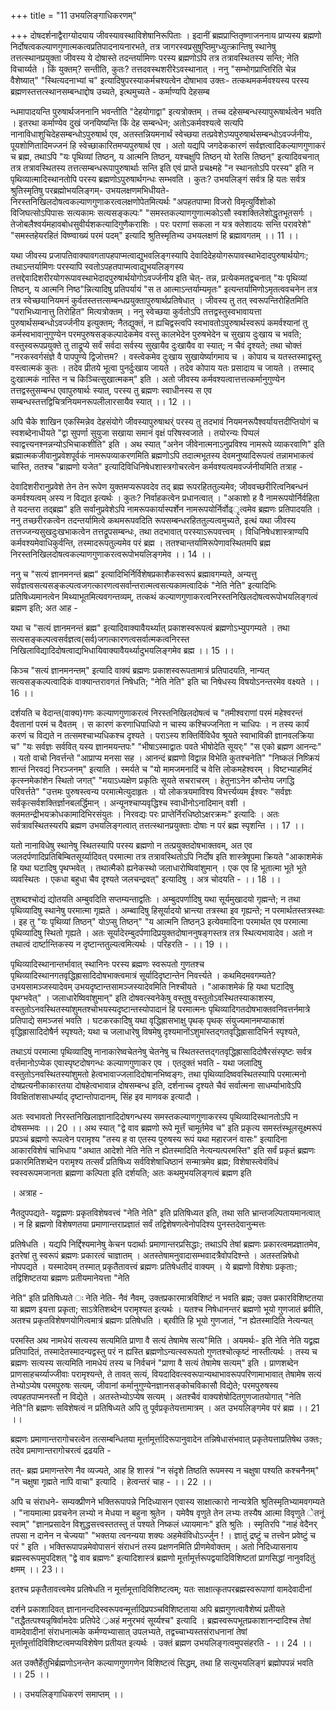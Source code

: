 +++
title = "11 उभयलिङ्गाधिकरणम्"

+++
दोषदर्शनाद्वैराग्योदयाय जीवस्यावस्थाविशेषानिरूपिताः । इदानीं ब्रह्मप्राप्तितृष्णाजननाय प्राप्यस्य ब्रह्मणो निर्दोषत्वकल्याणगुणात्मकत्वप्रतिपादनायनारभते, तत्र जागरस्वप्रसुषुप्तिमुग्ध्युत्क्रान्तिषु स्थानेषु तत्तत्स्थानप्रयुक्ता जीवस्य ये दोषास्ते तदन्तर्यामिणः परस्य ब्रह्मणोऽपि तत्र तत्रावस्थितस्य सन्ति; नेति विचार्य्यते । किं युक्तम्? सन्तीति, कुतः? तत्तदवस्थशरीरेऽवस्थानात् । ननु "सम्भोगप्राप्तिरिति चेन्न वैशेष्यात्" "स्थित्यदनाभ्यां च" इत्यादिषुपरस्याकर्मचश्यत्वेन दोषाभाव उक्तः- तत्कथमकर्मवश्यस्य परस्य ब्रह्मणस्तत्तत्स्थानसम्बन्धाद्दोष उच्यते, इत्थमुच्यते - कर्माण्यपि देहसम्ब

न्धमापादयन्ति पुरुषार्थजननानि भवन्तीति "देहयोगाद्वा" इत्यत्रोक्तम् । तच्च दहेसम्बन्धस्यापुरूषार्थत्वेन भवति । इतरथा कर्माण्येव दुखं जनयिष्यन्ति किं देह सम्बन्धेन; अतोऽकर्मवश्यत्वे सत्यपि नानाविधाशुचिदेहसम्बन्धोऽपुरुषार्थ एव, अतस्तन्नियमनार्थं स्वेच्छया तत्प्रवेशेऽप्यपुरुषार्थसम्बन्धोऽवर्ज्जनीयः, पूयशोणितादिमज्जनं हि स्वेच्छाकारितमप्यपुरुषार्थ एव । अतो यद्यपि जगदेककारणं सर्वज्ञत्वादिकल्याणगुणाकरं च ब्रह्म, तथाऽपि "यः पृथिव्यां तिष्ठन्, य आत्मनि तिष्ठन्, यश्चक्षुपि तिष्ठन् यो रेतसि तिष्ठन्" इत्यादिवचनात् तत्र तत्रावस्थितस्य तत्तत्सम्बन्धरूपापुरुषार्थाः सन्ति इति एवं प्राप्ते प्रचक्ष्महे "न स्थानतोऽपि परस्य" इति न पृथिव्यात्मादिस्थानतोपि परस्य ब्रह्मणोऽपुरुषार्थगन्धः सम्भवति । कुतः? उभयलिङ्गं सर्वत्र हि यतः सर्वत्र श्रुतिस्मृतिषु परब्रह्मोभयलिङ्गम्- उभयलक्षणमभिधीयते- निरस्तनिखिलदोषत्वकल्याणगुणाकरत्वलक्षणोपेतमित्यर्थः "अपहतपाप्मा विजरो विमृत्युर्विशोको विजिघत्सोऽपिपासः सत्यकामः सत्यसङ्कल्पः" "समस्तकल्याणगुणात्मकोऽसौ स्वशक्तिलेशोद्धृतभूतसर्गः । तेजोबलैश्वर्यमहावबोधसुवीर्यशकत्यादिगुणैकराशिः । परः पराणां सकला न यत्र क्लेशादयः सन्ति परावरेशे" "समस्तहेयरहितं विष्ण्वाख्यं परमं पदम्" इत्यादि श्रुतिस्मृतिभ्य उभयलक्षणं हि ब्रह्मावगतम् ।। 11 ।।

यथा जीवस्य प्रजापतिवाक्यावगतापहपाप्मत्वाद्युभवलिङ्गस्यापि देवादिदेहयोगरूपावस्थाभेदादपुरुषार्थयोगः; तथाऽन्तर्यामिणः परस्यापि स्वतोऽपहतपाप्मत्वाद्युभयलिङ्गस्य तत्तद्देवादिशरीरयोगरूपावस्थाभेदादपुरुषार्थयोगोऽवर्ज्जनीय इति चेत्- तन्न, प्रत्येकमतद्वचनात् "यः पृथिव्यां तिष्ठन्, य आत्मनि निष्ठ"न्नित्यादिषु प्रतिपर्यायं "स त आत्माऽन्तर्याम्यमृतः" इत्यन्तर्यामिणोऽमृतत्ववचनेन तत्र तत्र स्वेच्छयानियमनं कुर्वतस्तत्तत्सम्बन्धप्रयुक्तापुरुषार्थप्रतिषेधात् । जीवस्य तु तत् स्वरूपन्तिरोहितमिति "पराभिध्यानात्तु तिरोहित" मित्यत्रोक्तम् । ननु स्वेच्छया कुर्वतोऽपि तत्तद्वस्तुस्वभावायत्ता पुरुषार्थसम्बन्धोऽवर्ज्जनीय इत्युक्तम्; नैतद्युक्तं, न ह्यचिद्वस्त्वपि स्वभावतोऽपुरुषार्थस्वरूपं कमर्वश्यानां तु कर्मस्वभावानुगुण्येन परमपुरुषसङ्कल्पादेकमेव वस्तु कालभेदेन पुरुषभेदेन च सुखाय दुःखाय च भवति; वस्तुस्वरूपप्रयुक्ते तु ताद्रूप्ये सर्वं सर्वदा सर्वस्य सुखायैव दुःखायैव वा स्यात्; न चैवं दृश्यते; तथा चोक्तं "नरकस्वर्गसंज्ञे वै पापपुण्ये द्विजोत्तम? । वस्त्वेकमेव दुःखाय सुखायेर्ष्यागमाय च । कोपाय च यतस्तस्माद्वस्तु वस्त्वात्मकं कुतः । तदेव प्रीतये भूत्वा पुनर्दुःखाय जायते । तदेव कोपाय यतः प्रसादाय च जायते । तस्माद् दुःखात्मकं नास्ति न च किञ्चित्सुखात्मकम्" इति । अतो जीवस्य कर्मवश्यत्वात्तत्तत्कर्मानुगुण्येन तत्तद्वस्तुसम्बन्ध एवापुरुषार्थः स्यात्, परस्य तु ब्रह्मणः स्वाधीनस्य स एव सम्बन्धस्तत्तद्विचित्रनियमनरूपलीलारसायैव स्यात् ।। 12 ।।

अपि चैके शाखिन एकस्मिन्नेव देहसंयोगे जीवस्यापुरुषाथर्ं परस्य तु तदभावं नियमनरूपैश्वर्यायत्तदीप्तियोगं च स्वशब्देनाधीयते "द्वा सुपर्णा सुयुजा सखाया समानं वृक्षं परिषस्वजाते । तयोरन्यः पिप्पलं स्वाद्वत्त्यनश्नन्नन्योऽभिचाकशीति" इति । अथ स्यात् "अनेन जीवेनात्मनाऽनुप्रविश्य नामरूपे व्याकरवाणि" इति ब्रह्मात्मकजीवानुप्रवेशपूर्वकं नामरूपव्याकरणमिति ब्रह्मणोऽपि तदात्मभूतस्य देवमनुष्यादिरूपत्वं तन्नामभाकत्वं चास्ति, ततश्च "ब्राह्मणो यजेत" इत्यादिविधिनिषेधशास्त्रगोचरत्वेन कर्मवश्यत्वमवर्ज्जनीयमिति तत्राह -

देवादिशरीरानुप्रवेशे तेन तेन रूपेण युक्तमप्यरूपवदेव तद् ब्रह्म रूपरहिततुल्यमेव; जीववच्छरीरित्वनिबन्धनं कमर्वश्यत्वम् अस्य न विद्यत इत्यर्थः । कुतः? निर्वाहकत्वेन प्रधानत्वात् । "अकाशो ह वै नामरूपयोर्निर्वहिता ते यदन्तरा तद्ब्रह्म" इति सर्वानुप्रवेशेऽपि नामरूपकार्यास्पर्शेन नामरूपयोर्निर्वोढ्ृत्वमेव ब्रह्मणः प्रतिपादयति । ननु तच्छरीरकत्वेन तदन्तर्यामित्वे कथमरूपवदिति रूपसम्बन्धरहिततुल्यत्वमुच्यते, इत्थं यथा जीवस्य तत्तज्जन्यसुखदुःखभाकत्वेन तत्तद्रूपसम्बन्धः, तथा तदभावात् परस्याऽरूपवत्त्वम् । विधिनिषेधशास्त्राण्यपि कर्मवश्यमेवाधिकुर्वन्ति, तस्मादरूपतुल्यमेव परं ब्रह्म । ततश्चान्तर्यामिरूपेणावस्थितमपि ब्रह्म निरस्तनिखिलदोषत्वकल्याणगुणाकरत्वरूपोभयलिङ्गमेव ।। 14 ।।

ननु च "सत्यं ज्ञानमनन्तं ब्रह्म" इत्यादिभिर्निर्विशेषप्रकाशैकस्वरूपं ब्रह्मावगम्यते, अन्यत्तु सर्वज्ञत्वसत्यसङ्कल्पत्वजगत्कारणत्वसर्वान्तरात्मत्वसत्यकामत्वादिकं "नेति नेति" इत्यादिभिः प्रतिषिध्यमानत्वेन मिथ्याभूतमित्यवगन्तव्यम्, तत्कथं कल्याणगुणाकरत्वनिरस्तनिखिलदोषत्वरूपोभयलिङ्गत्वं ब्रह्मण इति; अत आह -

यथा च "सत्यं ज्ञानमनन्तं ब्रह्म" इत्यादिवाक्यावैयर्थ्यात् प्रकाशस्वरूपत्वं ब्रह्मणोऽभ्युपगम्यते । तथा सत्यसङ्कल्पत्वसर्वज्ञत्व(सर्व)जगत्कारणत्वसर्वात्मकत्वनिरस्त निखिलाविद्यादिदोषत्वाद्यभिधायिवाक्यावैयर्थ्यादुभयलिङ्गमेव ब्रह्म ।। 15 ।।

किञ्च "सत्यं ज्ञानमनन्तम्" इत्यादि वाक्यं ब्रह्मणः प्रकाशस्वरूपतामात्रं प्रतिपादयति, नान्यत् सत्यसङ्कल्पत्वादिकं वाक्यान्तरावगतं निषेधति; "नेति नेति" इति चा निषेधस्य विषयोऽनन्तरमेव वक्ष्यते ।। 16 ।।

दर्शयति च वेदान्त(वाक्य)गणः कल्याणगुणाकरत्वं निरस्तनिखिलदोषत्वं च "तमीश्वराणां परमं महेश्वरन्तं दैवतानां परमं च दैवतम् । स कारणं करणाधिपाधिपो न चास्य कश्चिज्जनिता न चाधिपः । न तस्य कार्यं करणं च विद्यते न तत्समश्चाभ्यधिकश्च दृश्यते । पराऽस्य शक्तिर्विविधैव श्रूयते स्वाभाविकी ज्ञानवलक्रिया च" "यः सर्वज्ञः सर्ववित् यस्य ज्ञानमयन्तपः" "भीषाऽस्माद्वातः पवते भीषोदेति सूयर्ः" "स एको ब्रह्मण आनन्दः" । यतो वाचो निवर्त्तन्ते "आप्राप्य मनसा सह । आनन्दं ब्रह्मणो विद्वान्न विभेति कुतश्चनेति" "निष्कलं निष्क्रियं शान्तं निरवद्यं निरञ्जनम्" इत्याति । स्मर्यते च "यो मामजमनादिं च वेत्ति लोकमहेश्वरम् । विष्टभ्याहमिदं कृत्स्नमेकांशेन स्थितो जगत्" "मयाऽध्यक्षेण प्रकृतिः सूयते सचराचरम् । हेतुनाऽनेन कौन्तेय जगद्धि परिवर्त्तते" "उत्तमः पुरुषस्त्वन्य परमात्मेत्युदाहृतः । यो लोकत्रयमाविश्य विभर्त्त्यव्यम ईश्वरः "सर्वज्ञः सर्वकृत्सर्वशक्तिर्ज्ञानबलर्द्धिमान् । अन्यूनश्चाप्यवृद्धिश्च स्वाधीनोऽनादिमान् वशी । क्लमतन्द्रीभयक्रोधकामादिभिरसंयुतः । निरवद्यः परः प्राप्तेर्निरधिष्ठोऽक्षरक्रमः" इत्यादिः । अतः सर्वत्रावस्थितस्यरपि ब्रह्मण उभयलिङ्गत्वात् तत्तत्स्थानप्रयुक्ताः दोषाः न परं ब्रह्म स्पृशन्ति ।। 17 ।।

यतो नानाविधेषु स्थानेषु स्थितस्यापि परस्य ब्रह्मणो न तत्प्रयुक्तदोषभाक्तवम्, अत एव जलदर्पणादिप्रतिबिम्बितसूर्य्यादिवत् परमात्मा तत्र तत्रावस्थितोऽपि निर्दोष इति शास्त्रेषूपमा क्रियते "आकाशमेकं हि यथा घटादिषु पृथप्भवेत् । तथात्मैको ह्यनेकस्थो जलाधारोष्विवांशुमान् । एक एव हि भूतात्मा भूते भूते व्यवस्थितः । एकधा बहुधा चैव दृश्यते जलचन्द्रवत्" इत्यादिषु । अत्र चोदयति - ।। 18 ।।

तुशब्दश्चोद्यं द्योतयति अम्बुवदिति सप्तम्यन्ताद्वतिः । अम्बुदपर्णादिषु यथा सूर्यमुखादयो गृह्मन्ते; न तथा पृथिव्यादिषु स्थानेषु परमात्मा गृह्मते । अम्ब्वादिषु हिसूर्यादयो भ्रान्त्या तत्रस्था इव गृह्यन्ते; न परमार्थतस्तत्रस्थाः । इह तु "यः पृथिव्यां तिष्ठन्" योऽप्सु तिष्ठन्" "य आत्मनि तिष्ठन्3 इत्येवमादिना परमार्थत एव परमात्मा पृथिव्यादिषु स्थितो गृह्यते । अतः सूर्यादेरम्बुदर्पणादिप्रयुक्तदोषाननुषङ्गस्तत्र तत्र स्थित्यभावादेव। अतो न तथात्वं दार्ष्टान्तिकस्य न दृष्टान्ततुल्यत्वमित्यर्थः । परिहरति - ।। 19 ।।

पृथिव्यादिस्थानान्तर्भावात् स्थानिनः परस्य ब्रह्मणः स्वरूपतो गुणतश्च पृथिव्यादिस्थानगतवृद्धिह्रासादिदोषभाक्त्वमात्रं सूर्यादिदृष्टान्तेन निवर्त्त्यते । कथमिदमवगम्यते? उभयसामञ्जस्यादेवम् उभयदृष्टान्तसामञ्जस्यादेवमिति निश्चीयते । "आकाशमेकं हि यथा घटादिषु पृथग्भवेत्" । जलाधारेष्विवांशुमान्" इति दोषवत्स्वनेकेषु वस्तुषु वस्तुतोऽवस्थितस्याकाशस्य, वस्तुतोऽनवस्थितस्यांशुमतश्चोभयस्यदृष्टान्तस्योपादानं हि परमात्मनः पृथिव्यादिगतदोषभाक्तवनिवत्तर्नमात्रे प्रतिपाद्ये समञ्जसं भवति । घटकरकादिेषु यथा वृद्धिह्रासभाक्षु पृथक् पृथक् संयुज्यमानमप्याकाशं वृद्धिह्रासादिदोषैर्न स्पृश्यते; यथा च जलाधारेषु विषमेषु दृश्यमानोंऽशुमांस्तद्गतवृद्धिह्रासादिभिर्न स्पृश्यते,

तथाऽयं परमात्मा पृथिव्यादिषु नानाकारेष्वचेतनेषु चेतनेषु च स्थितस्तत्तद्गतवृद्धिह्रासादिदोषैरसंस्पृष्टः सर्वत्र वर्त्तमानोऽप्येक एवास्पृष्टदोषगन्धः कल्याणगुणाकर एव । एतदुक्तं भवति - यथा जलादिषु वस्तुतोऽनवस्थितस्यांशुमतो हेत्वभावाज्जलादिदोषानभिष्वङ्गः, तथा पृथिव्यादिष्ववस्थितस्यापि परमात्मनो दोषप्रत्यनीकाकारतया दोषहेत्वभावान्न दोषसम्बन्ध इति, दर्शनाच्च दृश्यते चैवं सर्वात्मना साधर्म्याभावेऽपि विवक्षितांशसाधर्म्याद् दृष्टान्तोपादानम्, सिंह इव माणवक इत्यादौ ।

अतः स्वभावतो निरस्तनिखिलाज्ञानादिदोषगन्धस्य समस्तकल्याणगुणाकरस्य पृथिव्यादिस्थानतोऽपि न दोषसम्भवः ।। 20 ।। अथ स्यात् "द्वे वाव ब्रह्मणो रूपे मूर्त्तं चामूर्तमेव च" इति प्रकृत्य समस्तंस्थूलसूक्ष्मरूपं प्रपञ्चं ब्रह्मणो रूपत्वेन परामृश्य "तस्य ह वा एतस्य पुरुषस्य रूपं यथा महारजनं वासः" इत्यादिना आकारविशेषं चाभिधाय "अथात आदेशो नेति नेति न ह्येतस्मादिति नेत्यन्यत्परमस्ति" इति सर्वं प्रकृतं ब्रह्मणः प्रकारमितिशब्देन परामृश्य तत्सर्वं प्रतिषिध्य सर्वविशेषाधिष्ठानं सन्मात्रमेव ब्रह्म; विशेषास्त्वेवंविधं स्वस्वरूपमजानता ब्रह्मणा कल्पिता इति दर्शयति; अतः कथमुभयलिङ्गत्वं ब्रह्मण इति

। अत्राह -

नैतदुपपद्यते- यद्व्रह्मणः प्रकृतविशेषवत्त्वं "नेति नेति" इति प्रतिषिध्यत इति, तथा सति भ्रान्तजल्पितायमानत्वात् । न हि ब्रह्मणो विशेषणतया प्रमाणान्तराप्रज्ञातं सर्वं तद्विशेषणत्वेनोपदिश्य पुनस्तदेवानुन्मत्तः

प्रतिषेधति । यद्यपि निर्द्दिश्यमानेषु केचन पदार्थाः प्रमाणान्तरप्रसिद्धाः; तथाऽपि तेषां ब्रह्मणः प्रकारत्वमप्रज्ञातमेव, इतरेषां तु स्वरूपं ब्रह्मणः प्रकारत्वं चाज्ञातम् । अतस्तेषामनुवादासम्भवादत्रैवोपदिश्न्ते । अतस्तन्निषेधो नोपपद्यते । यस्मादेवम् तस्मात् प्रकृतैतावत्त्वं ब्रह्मणः प्रतिषेधतीदं वाक्यम् । ये ब्रह्मणो विशेषाः प्रकृताः; तद्विशिष्टतया ब्रह्मणः प्रतीयमानेयत्ता "नेति

नेति" इति प्रतिषिध्यते ः नेति नेति- नैवं नैवम्, उक्तप्रकारमात्रविशिष्टं न भवति ब्रह्म; उक्त प्रकारविशिष्टतया या ब्रह्मण इयत्ता प्रकृता; साऽत्रेतिशब्देन परामृश्यत इत्यर्थः । यतश्च निषेधानन्तरं ब्रह्मणो भूयो गुणजातं ब्रवीति, अतश्च प्रकृतविशेषणयोगित्वमात्रं ब्रह्मणः प्रतिषेधति । ब्र्रवीति हि भूयो गुणजातं, "न ह्येतस्मादिति नेत्यन्यत्

परमस्ति अथ नामधेयं सत्यस्य सत्यमिति प्राणा वै सत्यं तेषामेष सत्य"मिति । अयमर्थः- इति नेति नेति यद्व्रह्म प्रतिपादितं, तस्मादेतस्मादन्यद्वस्तु परं न ह्यस्ति ब्रह्मणोऽन्यत्स्वरूपतो गुणतश्चोत्कृष्टं नास्तीत्यर्थः । तस्य च ब्रह्मणः सत्यस्य सत्यमिति नामधेयं तस्य च निर्वचनं "प्राणा वै सत्यं तेषामेष सत्यम्" इति । प्राणशब्देन प्राणसाहचर्य्याज्जीवाः परामृश्यन्ते, ते तावत् सत्यं, वियदादिवत्स्वरूपान्यथाभावरूपपरिणामाभावात् तेषामेष सत्यं तेभ्योऽप्येष परमपुरुषः सत्यम्, जीवानां कर्मानुगुण्येनज्ञानसङ्कोचविकासौ विद्येते; परमपुरुषस्य त्वपहतपाप्मनस्तौ न विद्येते । अतस्तेभ्योऽप्येष सत्यम् । अतश्चैवं वाक्यशेषोदितगुणजातयोगात् "नेति नेति"ति ब्रह्मणः सविशेषत्वं न प्रतिषिध्यते अपि तु पूर्वप्रकृतेयत्तामात्रम् । अत उभयलिङ्गमेव परं ब्रह्म ।। 21 ।।

ब्रह्मणः प्रमाणान्तरागोचरत्वेन तत्सम्बन्धितया मूर्त्तामूर्त्तादिरूपानुवादेन तन्निषेधासंभवात् प्रकृतेयत्ताप्रतिषेथ उक्तः; तदेव प्रमाणान्तरागोचरत्वं द्रढयति -

तत्- ब्रह्म प्रमाणन्तरेण नैव व्यज्यते, आह हि शास्त्रं "न संदृशे तिष्ठति रूपमस्य न चक्षुषा पश्यति कश्चनैनम्" "न चक्षुषा गृह्मते नापि वाचा" इत्यादि । हेत्वन्तरं चाह - ।। 22 ।।

अपि च संराधने- सम्यक्प्रीणने भक्तिरूपापन्ने निदिध्यासन एवास्य साक्षात्कारो नान्यत्रेति श्रुतिस्मृतिभ्यामवगम्यते । "नायमात्मा प्रवचनेन लभ्यो न मेधया न बहुना श्रुतेन । यमेवैष वृणुते तेन लभ्यः तस्यैष आत्मा विवृणुते ेतनूं स्वाम्" "ज्ञानप्रसादेन विशुद्धसत्त्वस्ततस्तु तं पश्यते निष्कलं ध्यायमानः" इति श्रुतिः । स्मृतिरपि "नाहं वेदैनर् तपसा न दानेन न चेज्यया" "भक्तया त्वनन्यया शक्यः अहमेवंविधोऽर्ज्जुन ! । ज्ञातुं द्रष्टुं च तत्त्वेन प्रवेष्टुं च परं " इति । भक्तिरूपापन्नमेवोपासनं संराधनं तस्य प्रक्षणनमिति प्रीणमेवोक्तम् । अतो निदिध्यासनाय ब्रह्मस्वरूपमुपदिशत् "द्वे वाव ब्रह्मणः" इत्यादिशास्त्रं ब्रह्मणो मूर्त्तामूर्त्तरूपद्वयादिविशिष्टतां प्रागसिद्धां नानुवदितुं क्षमम् ।। 23।।

इतश्च प्रकृतैतावत्त्वमेव प्रतिषेधति न मूर्त्तामूत्तादिविशिष्टत्वम्; यतः साक्षात्कृतपरब्रह्मस्वरूपाणां वामदेवादीनां

दर्शने प्रकाशादिवत् ज्ञानानन्ददिस्वरूपवन्मूर्त्तादिप्रपञ्चविशिष्टताया अपि ब्रह्मगुणत्वावैशेष्यं प्रतीेयते "तद्धैतत्पश्यन्नृषिर्वामदेवः प्रतिपेदे ्रअहं मनुरभवं सूर्य्यश्च" इत्यादि । ब्रह्मस्वरूपभूतप्रकाशानन्दादिश्च तेषां वामदेवादीनां संराधनात्मके कर्मण्यभ्यासात् उपलभ्यते, तद्वच्चाभ्यस्तसंराधनानां तेषां मूर्त्तामूर्त्तादिविशिष्टत्वमप्यविशेषेण प्रतीयत इत्यर्थः । उक्तं ब्रह्मण उभयलिङ्गत्वमुपसंहरति - ।। 24 ।।

अत उक्तैर्हेतुभिर्ब्रह्मणोऽनन्तेन कल्याणगुणगणेन विशिष्टत्वं सिद्धम्, तथा हि सत्युभयलिङ्गं ब्रह्मोपपन्नं भवति ।। 25 ।।

।। उभयलिङ्गाधिकरणं समाप्तम् ।।